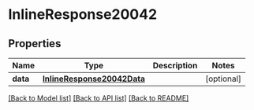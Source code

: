 # InlineResponse20042

## Properties
Name | Type | Description | Notes
------------ | ------------- | ------------- | -------------
**data** | [**InlineResponse20042Data**](InlineResponse20042Data.md) |  | [optional] 

[[Back to Model list]](../README.md#documentation-for-models) [[Back to API list]](../README.md#documentation-for-api-endpoints) [[Back to README]](../README.md)

